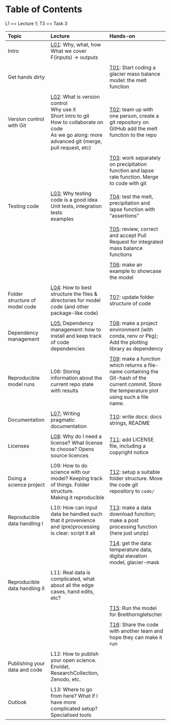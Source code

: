 # Table of Contents
L1 == Lecture 1; T3 == Task 3


| Topic                          | Lecture                                                                                                                                                                                       | Hands-on                                                                                                                                                               |
|:-------------------------------|:----------------------------------------------------------------------------------------------------------------------------------------------------------------------------------------------|:-----------------------------------------------------------------------------------------------------------------------------------------------------------------------|
| Intro                          | [L01](./lectures/intro_slides.md): Why, what, how<br>  What we cover<br>  F(inputs) -> outputs<br>                                                                                            |                                                                                                                                                                        |
|                                |                                                                                                                                                                                               |                                                                                                                                                                        |
| Get hands dirty                |                                                                                                                                                                                               | [T01](tasks/tasks.md#t01): Start coding a glacier mass balance model: the melt function                                                                                |
|                                |                                                                                                                                                                                               |                                                                                                                                                                        |
| Version control with Git       | [L02](./lectures/git_slides.md): What is version control<br> Why use it <br>Short intro to git <br>How to collaborate on code<br>As we go along: more advanced git (merge, pull request, etc) | [T02](tasks/tasks.md#t02): team up with one person, create a git repository on GitHub add the melt function to the repo                                                |
|                                |                                                                                                                                                                                               |                                                                                                                                                                        |
|                                |                                                                                                                                                                                               | [T03](tasks/tasks.md#t03): work separately on precipitation function and lapse rate function.  Merge to code with git                                                  |
|                                |                                                                                                                                                                                               |                                                                                                                                                                        |
| Testing code                   | [L03:](lectures/testing.md) Why testing code is a good idea<br>Unit tests, integration tests<br>examples                                                                                      | [T04](tasks/tasks.md#t04): test the melt, precipitation and lapse function with "assertions"                                                                           |
|                                |                                                                                                                                                                                               |                                                                                                                                                                        |
|                                |                                                                                                                                                                                               | [T05](tasks/tasks.md#t05): review, correct and accept Pull Request for integrated mass balance functions                                                               |
|                                |                                                                                                                                                                                               |                                                                                                                                                                        |
|                                |                                                                                                                                                                                               | [T06](tasks/tasks.md#t06): make an example to showcase the model                                                                                                       |
|                                |                                                                                                                                                                                               |                                                                                                                                                                        |
| Folder structure of model code | [L04](lectures/L04_code_folders.md): How to best structure the files & directories for model code (and other package-like code)                                                                                               | [T07](tasks/tasks.md#t07): update folder structure of code                                                                                                             |
|                                |                                                                                                                                                                                               |                                                                                                                                                                        |
| Dependency management          | [L05:](lectures/dependencies.md) Dependency management: how to install and keep track of code dependencies                                                                                    | [T08](tasks/tasks.md#t09): make a project environment (with conda, renv or Pkg); Add the plotting library as dependency                                                |
|                                |                                                                                                                                                                                               |                                                                                                                                                                        |
| Reproducible model runs        | L06: Storing information about the current repo state with results                                                                                                                            | [T09](tasks/tasks.md#t08): make a function which returns a file-name containing the Git-hash of the current commit. Store the temperature plot using such a file name. |
|                                |                                                                                                                                                                                               |                                                                                                                                                                        |
| Documentation                  | [L07:](lectures/documentation.md) Writing pragmatic documentation                                                                                                                             | [T10](tasks/tasks.md#t10): write docs: docs strings, README                                                                                                            |
|                                |                                                                                                                                                                                               |                                                                                                                                                                        |
| Licenses                       | [L08](lectures/licenses.md): Why do I need a license?  What license to choose?  Opens source licences                                                                                         | [T11](tasks/tasks.md#t11): add LICENSE file, including a copyright notice                                                                                              |
|                                |                                                                                                                                                                                               |                                                                                                                                                                        |
| Doing a science project        | L09: How to do science with our model? Keeping track of things.  Folder structure.<br>  Making it reproducible                                                                                | [T12](tasks/tasks.md#t12): setup a suitable folder structure.  Move the code git repository to `code/`                                                                 |
|                                |                                                                                                                                                                                               |                                                                                                                                                                        |
| Reproducible data handling I   | L10: How can input data be handled such that it provenience and (pre)processing is clear: script it all                                                                                       | [T13](tasks/tasks.md#t13): make a data download function; make a post processing function (here just unzip)                                                            |
|                                |                                                                                                                                                                                               |                                                                                                                                                                        |
|                                |                                                                                                                                                                                               | [T14](tasks/tasks.md#t14): get the data: temperature data, digital elevation model, glacier-mask                                                                       |
|                                |                                                                                                                                                                                               |                                                                                                                                                                        |
| Reproducible data handling II  | L11: Real data is complicated, what about all the edge cases, hand edits, etc?                                                                                                                |                                                                                                                                                                        |
|                                |                                                                                                                                                                                               |                                                                                                                                                                        |
|                                |                                                                                                                                                                                               | [T15](tasks/tasks.md#t15): Run the model for Breithorngletscher                                                                                                        |
|                                |                                                                                                                                                                                               |                                                                                                                                                                        |
|                                |                                                                                                                                                                                               | [T16](tasks/tasks.md#t16): Share the code with another team and hope they can make it run                                                                              |
|                                |                                                                                                                                                                                               |                                                                                                                                                                        |
| Publishing your data and code  | L12: How to publish your open science.  Envidat, ResearchCollection, Zenodo, etc.                                                                                                             |                                                                                                                                                                        |
|                                |                                                                                                                                                                                               |                                                                                                                                                                        |
| Outlook                        | L13: Where to go from here?  What if I have more complicated setup? Specialised tools                                                                                                         |                                                                                                                                                                        |
